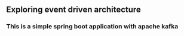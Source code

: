 ## Exploring event driven architecture

### This is a simple spring boot application with apache kafka